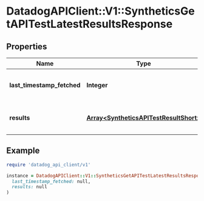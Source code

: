# DatadogAPIClient::V1::SyntheticsGetAPITestLatestResultsResponse

## Properties

| Name                       | Type                                                                             | Description                           | Notes      |
| -------------------------- | -------------------------------------------------------------------------------- | ------------------------------------- | ---------- |
| **last_timestamp_fetched** | **Integer**                                                                      | Timestamp of the latest API test run. | [optional] |
| **results**                | [**Array&lt;SyntheticsAPITestResultShort&gt;**](SyntheticsAPITestResultShort.md) | Result of the latest API test run.    | [optional] |

## Example

```ruby
require 'datadog_api_client/v1'

instance = DatadogAPIClient::V1::SyntheticsGetAPITestLatestResultsResponse.new(
  last_timestamp_fetched: null,
  results: null
)
```
